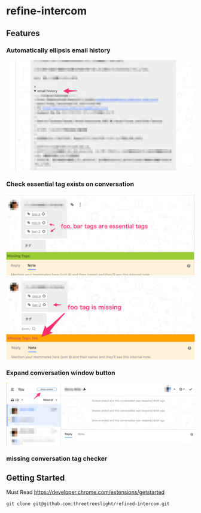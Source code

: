 # refine-intercom

## Features

### Automatically ellipsis email history

![](docs/automatically_ellipsis_email_history.png)

### Check essential tag exists on conversation

![](docs/essential_conversation_tags-exists.png)
![](docs/essential_conversation_tags-missing.png)

### Expand conversation window button

![](docs/expand_conversation_window_button.png)

### missing conversation tag checker


## Getting Started

Must Read https://developer.chrome.com/extensions/getstarted

```
git clone git@github.com:threetreeslight/refined-intercom.git
```

